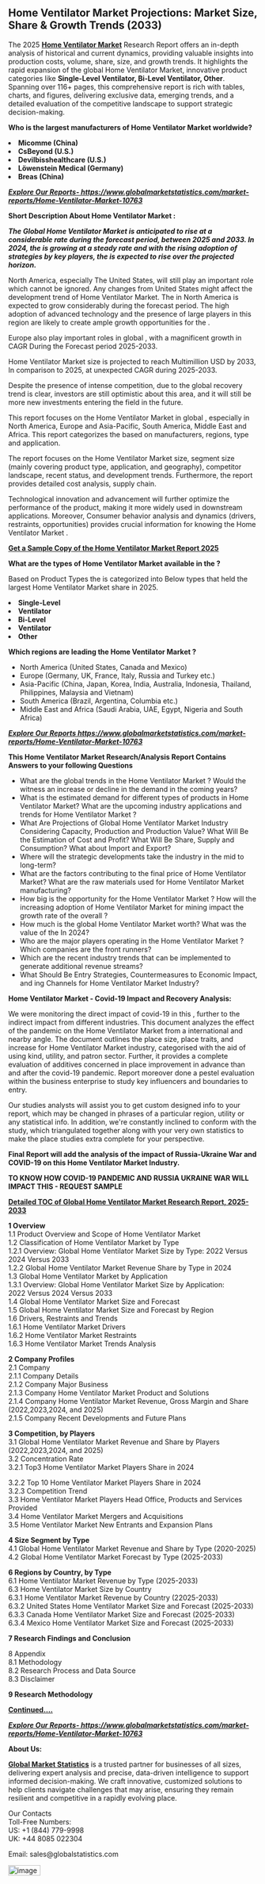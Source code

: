 <h2>Home Ventilator Market Projections: Market Size, Share & Growth Trends (2033)</h2><p>The 2025 <strong><a href="https://www.globalmarketstatistics.com/market-reports/Home-Ventilator-Market-10763">Home Ventilator Market</a></strong> Research Report offers an in-depth analysis of historical and current dynamics, providing valuable insights into production costs, volume, share, size, and growth trends. It highlights the rapid expansion of the global Home Ventilator Market, innovative product categories like <strong>Single-Level Ventilator, Bi-Level Ventilator, Other</strong>. Spanning over 116+ pages, this comprehensive report is rich with tables, charts, and figures, delivering exclusive data, emerging trends, and a detailed evaluation of the competitive landscape to support strategic decision-making.</p><p><strong>Who is the largest manufacturers of Home Ventilator Market worldwide?</strong></p><p><strong><li>Micomme (China)<li>CsBeyond (U.S.)<li>Devilbisshealthcare (U.S.)<li>Löwenstein Medical (Germany)<li>Breas (China)</strong></p><p><strong><em><a href="https://www.globalmarketstatistics.com/market-reports/Home-Ventilator-Market-10763">Explore Our Reports-&nbsp;https://www.globalmarketstatistics.com/market-reports/Home-Ventilator-Market-10763</a></em></strong></p><p><strong>Short Description About Home Ventilator Market :</strong></p><p><strong><em>The Global Home Ventilator Market is anticipated to rise at a considerable rate during the forecast period, between 2025 and 2033. In 2024, the is growing at a steady rate and with the rising adoption of strategies by key players, the is expected to rise over the projected horizon.</em></strong></p><p>North America, especially The United States, will still play an important role which cannot be ignored. Any changes from United States might affect the development trend of Home Ventilator Market. The in North America is expected to grow considerably during the forecast period. The high adoption of advanced technology and the presence of large players in this region are likely to create ample growth opportunities for the .</p><p>Europe also play important roles in global , with a magnificent growth in CAGR During the Forecast period 2025-2033.</p><p>Home Ventilator Market size is projected to reach Multimillion USD by 2033, In comparison to 2025, at unexpected CAGR during 2025-2033.</p><p>Despite the presence of intense competition, due to the global recovery trend is clear, investors are still optimistic about this area, and it will still be more new investments entering the field in the future.</p><p>This report focuses on the Home Ventilator Market in global , especially in North America, Europe and Asia-Pacific, South America, Middle East and Africa. This report categorizes the based on manufacturers, regions, type and application.</p><p>The report focuses on the Home Ventilator Market size, segment size (mainly covering product type, application, and geography), competitor landscape, recent status, and development trends. Furthermore, the report provides detailed cost analysis, supply chain.</p><p>Technological innovation and advancement will further optimize the performance of the product, making it more widely used in downstream applications. Moreover, Consumer behavior analysis and dynamics (drivers, restraints, opportunities) provides crucial information for knowing the Home Ventilator Market .</p><p><strong><a href="https://www.globalmarketstatistics.com/market-reports/Home-Ventilator-Market-10763">Get a Sample Copy of the Home Ventilator Market Report 2025</a></strong></p><p><strong>What are the types of Home Ventilator Market available in the ?</strong></p><p>Based on Product Types the is categorized into Below types that held the largest Home Ventilator Market share in 2025.</p><p><strong><li>Single-Level<li>Ventilator<li>Bi-Level<li>Ventilator<li>Other</strong></p><p><strong>Which regions are leading the Home Ventilator Market ?</strong></p><ul><li>North America (United States, Canada and Mexico)</li><li>Europe (Germany, UK, France, Italy, Russia and Turkey etc.)</li><li>Asia-Pacific (China, Japan, Korea, India, Australia, Indonesia, Thailand, Philippines, Malaysia and Vietnam)</li><li>South America (Brazil, Argentina, Columbia etc.)</li><li>Middle East and Africa (Saudi Arabia, UAE, Egypt, Nigeria and South Africa)</li></ul><p><strong><em><a href="https://www.globalmarketstatistics.com/market-reports/Home-Ventilator-Market-10763">Explore Our Reports https://www.globalmarketstatistics.com/market-reports/Home-Ventilator-Market-10763</a></em></strong></p><p><strong>This Home Ventilator Market Research/Analysis Report Contains Answers to your following Questions</strong></p><ul><li>What are the global trends in the Home Ventilator Market ? Would the witness an increase or decline in the demand in the coming years?</li><li>What is the estimated demand for different types of products in Home Ventilator Market? What are the upcoming industry applications and trends for Home Ventilator Market ?</li><li>What Are Projections of Global Home Ventilator Market Industry Considering Capacity, Production and Production Value? What Will Be the Estimation of Cost and Profit? What Will Be Share, Supply and Consumption? What about Import and Export?</li><li>Where will the strategic developments take the industry in the mid to long-term?</li><li>What are the factors contributing to the final price of Home Ventilator Market? What are the raw materials used for Home Ventilator Market manufacturing?</li><li>How big is the opportunity for the Home Ventilator Market ? How will the increasing adoption of Home Ventilator Market for mining impact the growth rate of the overall ?</li><li>How much is the global Home Ventilator Market worth? What was the value of the In 2024?</li><li>Who are the major players operating in the Home Ventilator Market ? Which companies are the front runners?</li><li>Which are the recent industry trends that can be implemented to generate additional revenue streams?</li><li>What Should Be Entry Strategies, Countermeasures to Economic Impact, and ing Channels for Home Ventilator Market Industry?</li></ul><p><strong>Home Ventilator Market - Covid-19 Impact and Recovery Analysis:</strong></p><p>We were monitoring the direct impact of covid-19 in this , further to the indirect impact from different industries. This document analyzes the effect of the pandemic on the Home Ventilator Market from a international and nearby angle. The document outlines the place size, place traits, and increase for Home Ventilator Market industry, categorised with the aid of using kind, utility, and patron sector. Further, it provides a complete evaluation of additives concerned in place improvement in advance than and after the covid-19 pandemic. Report moreover done a pestel evaluation within the business enterprise to study key influencers and boundaries to entry.</p><p>Our studies analysts will assist you to get custom designed info to your report, which may be changed in phrases of a particular region, utility or any statistical info. In addition, we're constantly inclined to conform with the study, which triangulated together along with your very own statistics to make the place studies extra complete for your perspective.</p><p><strong>Final Report will add the analysis of the impact of Russia-Ukraine War and COVID-19 on this Home Ventilator Market Industry.</strong></p><p><strong>TO KNOW HOW COVID-19 PANDEMIC AND RUSSIA UKRAINE WAR WILL IMPACT THIS - REQUEST SAMPLE</strong></p><p><strong><a href="https://www.globalmarketstatistics.com/market-reports/Home-Ventilator-Market-10763">Detailed TOC of Global Home Ventilator Market Research Report, 2025-2033</a></strong></p><p><strong>1 Overview</strong><br /> 1.1 Product Overview and Scope of Home Ventilator Market<br /> 1.2 Classification of Home Ventilator Market by Type<br /> 1.2.1 Overview: Global Home Ventilator Market Size by Type: 2022 Versus 2024 Versus 2033<br /> 1.2.2 Global Home Ventilator Market Revenue Share by Type in 2024<br /> 1.3 Global Home Ventilator Market by Application<br /> 1.3.1 Overview: Global Home Ventilator Market Size by Application: 2022&nbsp;Versus 2024 Versus 2033<br /> 1.4 Global Home Ventilator Market Size and Forecast<br /> 1.5 Global Home Ventilator Market Size and Forecast by Region<br /> 1.6 Drivers, Restraints and Trends<br /> 1.6.1 Home Ventilator Market Drivers<br /> 1.6.2 Home Ventilator Market Restraints<br /> 1.6.3 Home Ventilator Market Trends Analysis</p><p><strong>2 Company Profiles</strong><br /> 2.1 Company<br /> 2.1.1 Company Details<br /> 2.1.2 Company Major Business<br /> 2.1.3 Company Home Ventilator Market Product and Solutions<br /> 2.1.4 Company Home Ventilator Market Revenue, Gross Margin and Share (2022,2023,2024, and 2025)<br /> 2.1.5 Company Recent Developments and Future Plans</p><p><strong>3 Competition, by Players</strong><br /> 3.1 Global Home Ventilator Market Revenue and Share by Players (2022,2023,2024, and 2025)<br /> 3.2 Concentration Rate<br /> 3.2.1 Top3 Home Ventilator Market Players Share in 2024</p><p>3.2.2 Top 10 Home Ventilator Market Players Share in 2024<br /> 3.2.3 Competition Trend<br /> 3.3 Home Ventilator Market Players Head Office, Products and Services Provided<br /> 3.4 Home Ventilator Market Mergers and Acquisitions<br /> 3.5 Home Ventilator Market New Entrants and Expansion Plans</p><p><strong>4 Size Segment by Type</strong><br /> 4.1 Global Home Ventilator Market Revenue and Share by Type (2020-2025)<br /> 4.2 Global Home Ventilator Market Forecast by Type (2025-2033)</p><p><strong>6 Regions by Country, by Type</strong><br /> 6.1 Home Ventilator Market Revenue by Type (2025-2033)<br /> 6.3 Home Ventilator Market Size by Country<br /> 6.3.1 Home Ventilator Market Revenue by Country (22025-2033)<br /> 6.3.2 United States Home Ventilator Market Size and Forecast (2025-2033)<br /> 6.3.3 Canada Home Ventilator Market Size and Forecast (2025-2033)<br /> 6.3.4 Mexico Home Ventilator Market Size and Forecast (2025-2033)</p><p><strong>7 Research Findings and Conclusion</strong></p><p>8 Appendix<br /> 8.1 Methodology<br /> 8.2 Research Process and Data Source<br /> 8.3 Disclaimer</p><p><strong>9 Research Methodology</strong></p><p><strong><a href="https://www.globalmarketstatistics.com/market-reports/Home-Ventilator-Market-10763">Continued&hellip;.</a></strong></p><p><strong><em><a href="https://www.globalmarketstatistics.com/market-reports/Home-Ventilator-Market-10763">Explore Our Reports-&nbsp;https://www.globalmarketstatistics.com/market-reports/Home-Ventilator-Market-10763</a></em></strong></p><p><strong>About Us:</strong></p><p><strong><a href="https://www.globalmarketstatistics.com/">Global Market Statistics</a></strong> is a trusted partner for businesses of all sizes, delivering expert analysis and precise, data-driven intelligence to support informed decision-making. We craft innovative, customized solutions to help clients navigate challenges that may arise, ensuring they remain resilient and competitive in a rapidly evolving place.</p><p>Our Contacts<br /> Toll-Free Numbers:<br /> US: +1 (844) 779-9998<br /> UK: +44 8085 022304</p><p>Email: sales@globalstatistics.com</p>
<img width="65" height="21" alt="image" src="https://github.com/user-attachments/assets/fd5f6954-f207-4df1-a8fb-316d6bdcacb0" />
